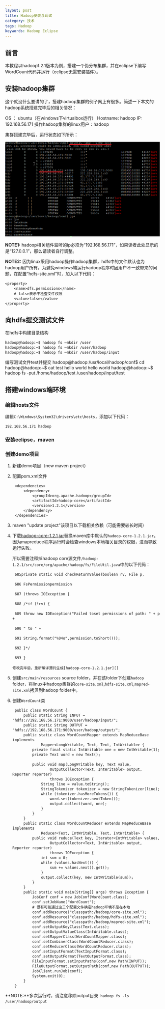 ```yaml
---
layout: post
title: Hadoop安装与调试
category: 技术
tags: Hadoop
keywords: Hadoop Eclipse
---
```


## 前言 ##

本教程以hadoop1.2.1版本为例，搭建一个伪分布集群，并在eclipse下编写WordCount代码并运行（eclipse无需安装插件）。

## 安装hadoop集群

这个就没什么要讲的了，搭建hadoop集群的例子网上有很多。简述一下本文的hadoop系统搭建完毕后的相关情况：

OS ： ubuntu（在windows下virtualbox运行）
Hostname: hadoop
IP: 192.168.56.171
操作hadoop集群的linux用户：hadoop

集群搭建完毕后，运行状态如下所示：

![Alt text](/public/upload/hadoop/hadoop_run.png)   

**NOTE1:** hadoop相关组件监听的ip必须为“192.168.56.171”，如果读者此处显示的是“127.0.0.1”，那么请读者自行调整。

**NOTE2:** 因为linux采用hadoop操作hadoop集群，hdfs中的文件默认也为hadoop用户所有，为避免windows端运行hadoop程序时因用户不一致带来的问题，在配置“hdfs-site.xml”时，加入以下代码：

    <property>
    	<name>dfs.permissions</name>
    	# false表示不检查文件权限
        <value>false</value> 
    </property>

## 向hdfs提交测试文件

在hdfs中构建目录结构

    hadoop@hadoop:~$ hadoop fs –mkdir /user
    hadoop@hadoop:~$ hadoop fs –mkdir /user/hadoop
    hadoop@hadoop:~$ hadoop fs –mkdir /user/hadoop/input
    
编写测试文件test并提交
    hadoop@hadoop:/usr/local/hadoop/conf$ cd
    hadoop@hadoop:~$ cat test
    hello
    world
    hello world
    hadoop@hadoop:~$ hadoop fs -put /home/hadoop/test /user/hadoop/input/test 
    
## 搭建windows端环境

### 编辑hosts文件

编辑`C:\Windows\System32\drivers\etc\hosts`，添加以下代码：

    192.168.56.171 hadoop

### 安装eclipse，maven
### 创建demo项目
1. 新建demo项目（new maven project）
2. 配置pom.xml文件

        <dependencies>
    		<dependency>
    			<groupId>org.apache.hadoop</groupId>
    			<artifactId>hadoop-core</artifactId>
    			<version>1.2.1</version>
    		</dependency>
    	</dependencies>
    
3. maven "update project"该项目以下载相关依赖（可能需要较长时间）
4. 下载[hadoop-core-1.2.1.jar][]替换maven库中默认的`hadoop-core-1.2.1.jar`。因为mapreduce程序运行时会检查windows本地相关目录的权限，进而导致运行失败。

    所以需要注释掉hadoop core源文件`/hadoop-1.2.1/src/core/org/apache/hadoop/fs/FileUtil.java`中的以下代码：
    
        685private static void checkReturnValue(boolean rv, File p,
    
        686 FsPermissionpermission
        
        687 )throws IOException {
        
        688 /*if (!rv) {
        
        689 throw new IOException("Failed toset permissions of path: " + p +
        
        690 " to " +
        
        691 String.format("%04o",permission.toShort()));
        
        692 }*/
        
        693 }
        
       修改完毕后，重新编译源码生成[hadoop-core-1.2.1.jar][]
5. 创建`src/main/resources` source folder，并在该folder下创建`hadoop` folder，将linux中hadoop集群的`core-site.xml`,`hdfs-site.xml`,`mapred-site.xml`拷贝到hadoop folder中。

6. 创建`WordCount`类

        public class WordCount {
        	public static String INPUT = "hdfs://192.168.56.171:9000/user/hadoop/input/";
        	public static String OUTPUT = "hdfs://192.168.56.171:9000/user/hadoop/output/";
        	public static class WordCountMapper extends MapReduceBase implements
        			Mapper<LongWritable, Text, Text, IntWritable> {
        		private final static IntWritable one = new IntWritable(1);
        		private Text word = new Text();
        
        		public void map(LongWritable key, Text value,
        				OutputCollector<Text, IntWritable> output, Reporter reporter)
        				throws IOException {
        			String line = value.toString();
        			StringTokenizer tokenizer = new StringTokenizer(line);
        			while (tokenizer.hasMoreTokens()) {
        				word.set(tokenizer.nextToken());
        				output.collect(word, one);
        			}
        		}
        	}
        	public static class WordCountReducer extends MapReduceBase implements
        			Reducer<Text, IntWritable, Text, IntWritable> {
        		public void reduce(Text key, Iterator<IntWritable> values,
        				OutputCollector<Text, IntWritable> output, Reporter reporter)
        				throws IOException {
        			int sum = 0;
        			while (values.hasNext()) {
        				sum += values.next().get();
        			}
        			output.collect(key, new IntWritable(sum));
        		}
        	}
    	    public static void main(String[] args) throws Exception {
        		JobConf conf = new JobConf(WordCount.class);
        		conf.setJobName("WordCount");
        		# 很有可能通过这三个配置文件确定hadoop环境不是在本地
        		conf.addResource("classpath:/hadoop/core-site.xml");
        		conf.addResource("classpath:/hadoop/hdfs-site.xml");
        		conf.addResource("classpath:/hadoop/mapred-site.xml");
        		conf.setOutputKeyClass(Text.class);
        		conf.setOutputValueClass(IntWritable.class);
        		conf.setMapperClass(WordCountMapper.class);
        		conf.setCombinerClass(WordCountReducer.class);
        		conf.setReducerClass(WordCountReducer.class);
        		conf.setInputFormat(TextInputFormat.class);
        		conf.setOutputFormat(TextOutputFormat.class);
        		FileInputFormat.setInputPaths(conf,new Path(INPUT));
        		FileOutputFormat.setOutputPath(conf,new Path(OUTPUT));
        		JobClient.runJob(conf);
        		System.exit(0);
        	}
        }
        
**NOTE:**多次运行时，请注意移除output目录` hadoop fs -ls  /user/hadoop/output`

[hadoop-core-1.2.1.jar]: http://qd.baidupcs.com/file/d7dab4a74da2edbde762ca2ab85bbb29?bkt=p2-qd-516&fid=2316180254-250528-756316007271925&time=1429521523&sign=FDTAXERLBH-DCb740ccc5511e5e8fedcff06b081203-3ss1%2BjucCIWVecmt3f68KUyGtWo%3D&to=qb&fm=Qin,B,T,t&newver=1&newfm=1&flow_ver=3&sl=70385743&expires=8h&rt=sh&r=865775724&mlogid=4218467014&vuk=3390168182&vbdid=3466943788&fin=hadoop-core-1.2.1.jar&fn=hadoop-core-1.2.1.jar&slt=pm&uta=0